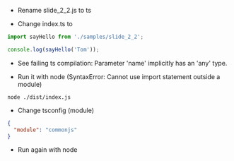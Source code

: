 - Rename slide_2_2.js to ts

- Change index.ts to

```ts
import sayHello from './samples/slide_2_2';

console.log(sayHello('Tom'));
```

- See failing ts compilation: Parameter 'name' implicitly has an 'any' type.

- Run it with node (SyntaxError: Cannot use import statement outside a module)

```
node ./dist/index.js
```

- Change tsconfig (module)

```json
{
  "module": "commonjs"
}
```

- Run again with node
